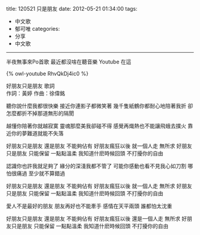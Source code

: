 title: 120521 只是朋友
date: 2012-05-21 01:34:00
tags:
- 中文歌
- 郁可唯
categories:
- 分享
- 中文歌
---

半夜無事來Po首歌
最近都沒啥在聽音樂
Youtube 在這

{% owl-youtube RhvQkDj4ic0 %}

<!-- more -->

好朋友只是朋友 歌詞	
作詞：黃婷
作曲：徐偉銘

聽你說什麼我都很快樂
接近你連影子都微笑著
幾千隻紙鶴你都耐心地陪著我折
卻怎麼都折不掉那道無形的隔閡

越懂你陪著你就越寂寞
靈魂那麼美我卻碰不得
感覺再熾熱也不能讓飛蛾去撲火
靠近你的夢難道就能不失落

好朋友只是朋友 還是朋友 不能夠佔有
好朋友瘋狂以後 就一個人走 無所求
好朋友只是朋友 只能保留 一點點溫柔
我知道什麽時候回頭 不打擾你的自由

認識你也許我就足夠了
緣分的深淺我都不管了
可能你感動也看不見我心如刀割
哪怕很痛過 至少就不算錯過

好朋友只是朋友 還是朋友 不能夠佔有
好朋友瘋狂以後 就一個人走 無所求
好朋友只是朋友 只能保留 一點點溫柔
我知道什麽時候回頭 不打擾你的自由

愛人不是最好的朋友
朋友再好也不能牽手
感情在天平兩頭 誰都怕太沈重

好朋友只是朋友 還是朋友 不能夠佔有
好朋友瘋狂以後 還是一個人走 無所求
好朋友只是朋友 只能保留 一點點溫柔
我知道什麽時候回頭 不打擾你的自由